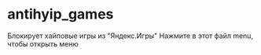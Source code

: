 # antihyip_games
Блокирует хайповые игры из "Яндекс.Игры"
Нажмите в этот файл menu, чтобы открыть меню

